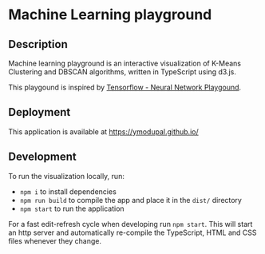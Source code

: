 # Machine Learning playground

## Description

Machine learning playground is an interactive visualization of K-Means Clustering and DBSCAN algorithms, written in
TypeScript using d3.js. 

This playgound is inspired by [Tensorflow - Neural Network Playgound](https://playground.tensorflow.org/).

## Deployment
This application is available at https://ymodupal.github.io/

## Development

To run the visualization locally, run:

- `npm i` to install dependencies
- `npm run build` to compile the app and place it in the `dist/` directory
- `npm start` to run the application

For a fast edit-refresh cycle when developing run `npm start`.
This will start an http server and automatically re-compile the TypeScript,
HTML and CSS files whenever they change.
